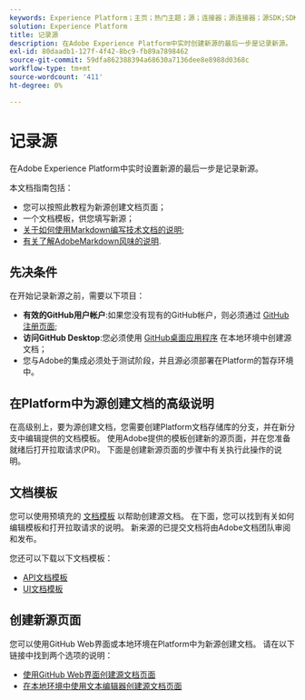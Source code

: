 ```yaml
---
keywords: Experience Platform；主页；热门主题；源；连接器；源连接器；源SDK;SDK
solution: Experience Platform
title: 记录源
description: 在Adobe Experience Platform中实时创建新源的最后一步是记录新源。
exl-id: 80daadb1-127f-4f42-8bc9-fb89a7898462
source-git-commit: 59dfa862388394a68630a7136dee8e8988d0368c
workflow-type: tm+mt
source-wordcount: '411'
ht-degree: 0%

---
```


# 记录源

在Adobe Experience Platform中实时设置新源的最后一步是记录新源。

本文档指南包括：

* 您可以按照此教程为新源创建文档页面；
* 一个文档模板，供您填写新源；
* [关于如何使用Markdown编写技术文档的说明](https://experienceleague.adobe.com/docs/contributor/contributor-guide/writing-essentials/markdown.html?lang=en);
* [有关了解AdobeMarkdown风味的说明](https://experienceleague.adobe.com/docs/contributor/contributor-guide/writing-essentials/markdown.html?lang=en#custom-markdown-extensions).

## 先决条件

在开始记录新源之前，需要以下项目：

* **有效的GitHub用户帐户**:如果您没有现有的GitHub帐户，则必须通过 [GitHub注册页面](https://github.com/);
* **访问GitHub Desktop**:您必须使用 [GitHub桌面应用程序](https://desktop.github.com/) 在本地环境中创建源文档；
* 您与Adobe的集成必须处于测试阶段，并且源必须部署在Platform的暂存环境中。

## 在Platform中为源创建文档的高级说明

在高级别上，要为源创建文档，您需要创建Platform文档存储库的分支，并在新分支中编辑提供的文档模板。 使用Adobe提供的模板创建新的源页面，并在您准备就绪后打开拉取请求(PR)。 下面是创建新源页面的步骤中有关执行此操作的说明。

## 文档模板

您可以使用预填充的 [文档模板](./template.md) 以帮助创建源文档。 在下面，您可以找到有关如何编辑模板和打开拉取请求的说明。 新来源的已提交文档将由Adobe文档团队审阅和发布。

您还可以下载以下文档模板：

* [API文档模板](../assets/api-template.zip)
* [UI文档模板](../assets/ui-template.zip)

## 创建新源页面

您可以使用GitHub Web界面或本地环境在Platform中为新源创建文档。 请在以下链接中找到两个选项的说明：

* [使用GitHub Web界面创建源文档页面](./github.md)
* [在本地环境中使用文本编辑器创建源文档页面](./text-editor.md)
